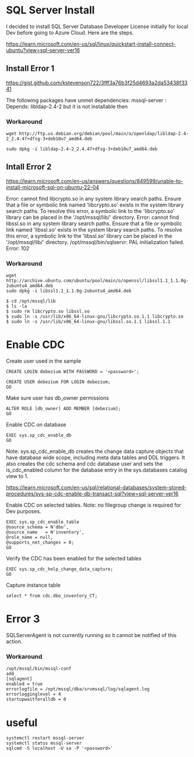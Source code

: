 # SQL Server Install
I decided to install SQL Server Database Developer License initially for local Dev before going to Azure Cloud. Here are the steps.

https://learn.microsoft.com/en-us/sql/linux/quickstart-install-connect-ubuntu?view=sql-server-ver16


## Install Error 1
https://gist.github.com/kstevenson722/3fff3a76b3f25d4693a2da53438f3341


The following packages have unmet dependencies:
mssql-server : Depends: libldap-2.4-2 but it is not installable
then

### Workaround 
```
wget http://ftp.us.debian.org/debian/pool/main/o/openldap/libldap-2.4-2_2.4.47+dfsg-3+deb10u7_amd64.deb

sudo dpkg -i libldap-2.4-2_2.4.47+dfsg-3+deb10u7_amd64.deb
```
## Intall Error 2
https://learn.microsoft.com/en-us/answers/questions/849599/unable-to-install-microsoft-sql-on-ubuntu-22-04

Error: cannot find libcrypto.so in any system library search paths. Ensure that a file or symbolic link named 'libcrypto.so' exists in the system library search paths. To resolve this error, a symbolic link to the 'libcrypto.so' library can be placed in the '/opt/mssql/lib/' directory.
Error: cannot find libssl.so in any system library search paths. Ensure that a file or symbolic link named 'libssl.so' exists in the system library search paths. To resolve this error, a symbolic link to the 'libssl.so' library can be placed in the '/opt/mssql/lib/' directory.
/opt/mssql/bin/sqlservr: PAL initialization failed. Error: 102

### Workaround
```
wget http://archive.ubuntu.com/ubuntu/pool/main/o/openssl/libssl1.1_1.1.0g-2ubuntu4_amd64.deb
sudo dpkg -i libssl1.1_1.1.0g-2ubuntu4_amd64.deb

$ cd /opt/mssql/lib
$ ls -la
$ sudo rm libcrypto.so libssl.so
$ sudo ln -s /usr/lib/x86_64-linux-gnu/libcrypto.so.1.1 libcrypto.so
$ sudo ln -s /usr/lib/x86_64-linux-gnu/libssl.so.1.1 libssl.1.1

```

# Enable CDC

Create user used in the sample
```
CREATE LOGIN debezium WITH PASSWORD = '<password>';

CREATE USER debezium FOR LOGIN debezium; 
GO
```
Make sure user has db_owner permissions
```
ALTER ROLE [db_owner] ADD MEMBER [debezium];
GO
```
Enable CDC on database 
```
EXEC sys.sp_cdc_enable_db
GO
```
Note:
sys.sp_cdc_enable_db creates the change data capture objects that have database wide scope, including meta data tables and DDL triggers. It also creates the cdc schema and cdc database user and sets the is_cdc_enabled column for the database entry in the sys.databases catalog view to 1.

https://learn.microsoft.com/en-us/sql/relational-databases/system-stored-procedures/sys-sp-cdc-enable-db-transact-sql?view=sql-server-ver16

Enable CDC on selected tables. 
Note: no filegroup change is required for Dev purposes.
```
EXEC sys.sp_cdc_enable_table 
@source_schema = N'dbo',
@source_name   = N'inventory',
@role_name = null,
@supports_net_changes = 0;
GO
```
Verify the CDC has been enabled for the selected tables
```
EXEC sys.sp_cdc_help_change_data_capture;
GO
```

Capture instance table
```
select * from cdc.dbo_inventory_CT;
```

# Error 3
SQLServerAgent is not currently running so it cannot be notified of this action.

### Workaround
```
/opt/mssql/bin/mssql-conf
add
[sqlagent]
enabled = true
errorlogfile = /opt/mssql/dba/srvmssql/log/sqlagent.log
errorlogginglevel = 4
startupwaitforalldb = 0
```

# useful
```
systemctl restart mssql-server
systemctl status mssql-server
sqlcmd -S localhost -U sa -P '<password>'
```


